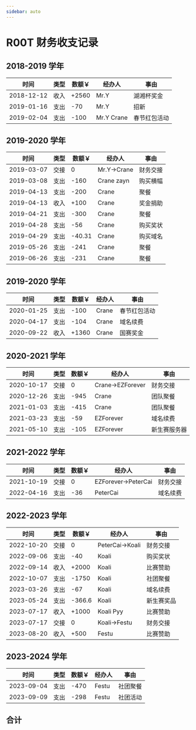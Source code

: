```yaml
---
sidebar: auto
---
```

# R00T 财务收支记录
## 2018-2019 学年

| 时间 | 类型 | 数额￥ | 经办人 | 事由 |
| ------ | ------ | ------ | ------ | ------ |
| 2018-12-12 | 收入 | +2560  | Mr.Y | 湖湘杯奖金 |
| 2019-01-16 | 支出 | -70  | Mr.Y | 招新 |
| 2019-02-04 | 支出 | -100  | Mr.Y Crane | 春节红包活动 |

## 2019-2020 学年

| 时间 | 类型 | 数额￥ | 经办人 | 事由 |
| ------ | ------ | ------ | ------ | ------ |
| 2019-03-07 | 交接 | 0  | Mr.Y->Crane | 财务交接 |
| 2019-03-08 | 支出 | -160  | Crane zayn | 购买横幅 |
| 2019-04-13 | 支出 | -200  | Crane | 聚餐 |
| 2019-04-13 | 收入 | +100  | Crane | 奖金捐助 |
| 2019-04-21 | 支出 | -300  | Crane | 聚餐 |
| 2019-04-28 | 支出 | -56  | Crane | 购买奖状 |
| 2019-04-29 | 支出 | -40.31  | Crane | 购买域名 |
| 2019-05-26 | 支出 | -241  | Crane | 聚餐 |
| 2019-06-26 | 支出 | -231  | Crane | 聚餐 |

## 2019-2020 学年

| 时间 | 类型 | 数额￥ | 经办人 | 事由 |
| ------ | ------ | ------ | ------ | ------ |
| 2020-01-25 | 支出 | -100  | Crane | 春节红包活动 |
| 2020-04-17 | 支出 | -104  | Crane | 域名续费 |
| 2020-09-22 | 收入 | +1360  | Crane | 国赛奖金 |

## 2020-2021 学年

| 时间 | 类型 | 数额￥ | 经办人 | 事由 |
| ------ | ------ | ------ | ------ | ------ |
| 2020-10-17 | 交接 | 0  | Crane->EZForever | 财务交接 |
| 2020-12-26 | 支出 | -945  | Crane | 团队聚餐 |
| 2021-01-03 | 支出 | -415  | Crane | 团队聚餐 |
| 2021-03-23 | 支出 | -59 | EZForever | 域名续费 |
| 2021-05-10 | 支出 | -105 | EZForever | 新生赛服务器 |

## 2021-2022 学年

| 时间 | 类型 | 数额￥ | 经办人 | 事由 |
| ------ | ------ | ------ | ------ | ------ |
| 2021-10-19 | 交接 | 0  | EZForever->PeterCai | 财务交接 |
| 2022-04-16 | 支出 | -36  | PeterCai | 域名续费 |

## 2022-2023 学年

| 时间 | 类型 | 数额￥ | 经办人 | 事由 |
| ------ | ------ | ------ | ------ | ------ |
| 2022-10-20 | 交接 | 0  | PeterCai->Koali | 财务交接 |
| 2022-09-06 | 支出 | -40 | Koali           | 购买奖状 |
| 2022-09-14 | 收入 | +2000 | Koali | 比赛赞助 |
| 2022-10-07 | 支出 | -1750 | Koali | 社团聚餐 |
| 2023-03-26 | 支出 | -67 | Koali | 域名续费 |
| 2023-05-24 | 支出 | -366.6 | Koali | 新生赛奖品 |
| 2023-07-17 | 收入 | +1000 | Koali Pyy | 比赛赞助 |
| 2023-07-17 | 交接 | 0 | Koali->Festu | 财务交接 |
| 2023-08-20 | 收入 | +500 | Festu | 比赛赞助 |

## 2023-2024 学年

| 时间       | 类型 | 数额￥ | 经办人 | 事由     |
| ---------- | ---- | ------ | ------ | -------- |
| 2023-09-04 | 支出 | -470   | Festu  | 社团聚餐 |
| 2023-09-09 | 支出 | -298   | Festu  | 社团活动 |

## 合计

<ClientOnly>
  <financialStatistics />
</ClientOnly>